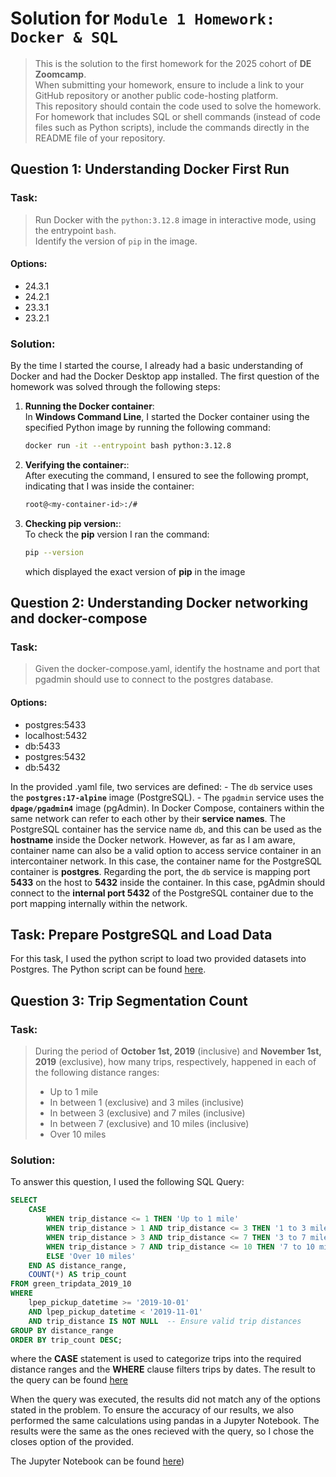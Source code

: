 # Solution for `Module 1 Homework: Docker & SQL`

> This is the solution to the first homework for the 2025 cohort of **DE Zoomcamp**.  
> When submitting your homework, ensure to include a link to your GitHub repository or another public code-hosting platform.  
> This repository should contain the code used to solve the homework.  
> For homework that includes SQL or shell commands (instead of code files such as Python scripts), include the commands directly in the README file of your repository.

## Question 1: Understanding Docker First Run

### Task:
> Run Docker with the `python:3.12.8` image in interactive mode, using the entrypoint `bash`.  
> Identify the version of `pip` in the image.

#### Options:
- 24.3.1
- 24.2.1
- 23.3.1
- 23.2.1

### Solution:
By the time I started the course, I already had a basic understanding of Docker and had the Docker Desktop app installed. The first question of the homework was solved through the following steps:

1. **Running the Docker container**:  
   In **Windows Command Line**, I started the Docker container using the specified Python image by running the following command:
   
   ```bash
   docker run -it --entrypoint bash python:3.12.8
   ```

2. **Verifying the container:**:  
  After executing the command, I ensured to see the following prompt, indicating that I was inside the container:
   
   ```bash
   root@<my-container-id>:/#
   ```
3. **Checking pip version:**:  
  To check the **pip** version I ran the command:
   ```bash
   pip --version
   ```
   which displayed the exact version of **pip** in the image

## Question 2: Understanding Docker networking and docker-compose

### Task:
> Given the docker-compose.yaml, identify the hostname and port that pgadmin should use to connect to the postgres database.
#### Options:
- postgres:5433
- localhost:5432
- db:5433
- postgres:5432
- db:5432

In the provided .yaml file, two services are defined:
     - The `db` service uses the **`postgres:17-alpine`** image (PostgreSQL).
     - The `pgadmin` service uses the **`dpage/pgadmin4`** image (pgAdmin).
In Docker Compose, containers within the same network can refer to each other by their **service names**. The PostgreSQL container has the service name `db`, and this can be used as the **hostname** inside the Docker network.
However, as far as I am aware, container name can also be a valid option to access service container in an intercontainer network. In this case, the container name for the PostgreSQL container is **postgres**.
Regarding the port,  the `db` service is mapping port **5433** on the host to **5432** inside the container. In this case, pgAdmin should connect to the **internal port 5432** of the PostgreSQL container due to the port mapping internally within the network.

## Task: Prepare PostgreSQL and Load Data
For this task, I used the python script to load two provided datasets into Postgres. The Python script can be found [here](./load_data_to_postgres.py).


## Question 3: Trip Segmentation Count

### Task:
> During the period of **October 1st, 2019** (inclusive) and **November 1st, 2019** (exclusive), how many trips, respectively, happened in each of the following distance ranges:
> - Up to 1 mile
> - In between 1 (exclusive) and 3 miles (inclusive)
> - In between 3 (exclusive) and 7 miles (inclusive)
> - In between 7 (exclusive) and 10 miles (inclusive)
> - Over 10 miles

### Solution:
To answer this question, I used the following SQL Query:

```sql
SELECT
    CASE
        WHEN trip_distance <= 1 THEN 'Up to 1 mile'
        WHEN trip_distance > 1 AND trip_distance <= 3 THEN '1 to 3 miles'
        WHEN trip_distance > 3 AND trip_distance <= 7 THEN '3 to 7 miles'
        WHEN trip_distance > 7 AND trip_distance <= 10 THEN '7 to 10 miles'
        ELSE 'Over 10 miles'
    END AS distance_range,
    COUNT(*) AS trip_count
FROM green_tripdata_2019_10
WHERE
    lpep_pickup_datetime >= '2019-10-01'
    AND lpep_pickup_datetime < '2019-11-01'
    AND trip_distance IS NOT NULL  -- Ensure valid trip distances
GROUP BY distance_range
ORDER BY trip_count DESC;
```
where the **CASE** statement is used to categorize trips into the required distance ranges and the **WHERE** clause filters trips by dates. 
The result to the query can be found [here](images/Question3_Query.PNG)

When the query was executed, the results did not match any of the options stated in the problem. To ensure the accuracy of our results, we also performed the same calculations using pandas in a Jupyter Notebook.
The results were the same as the ones recieved with the query, so I chose the closes option of the provided. 

The Jupyter Notebook can be found [here](https://colab.research.google.com/drive/1IishWo1pE6CN-HyBtFl8anNxDD6iKKE8?usp=sharing))


